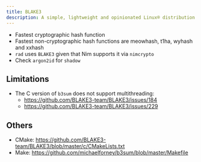 ```yaml
---
title: BLAKE3
description: A simple, lightweight and opinionated Linux® distribution based on musl libc and toybox
---
```


- Fastest cryptographic hash function
- Fastest non-cryptographic hash functions are meowhash, t1ha, wyhash and xxhash
- `rad` uses `BLAKE3` given that Nim supports it via `nimcrypto`
- Check `argon2id` for `shadow`

## Limitations
- The C version of `b3sum` does not support multithreading:
  - https://github.com/BLAKE3-team/BLAKE3/issues/184
  - https://github.com/BLAKE3-team/BLAKE3/issues/229

## Others
- CMake: https://github.com/BLAKE3-team/BLAKE3/blob/master/c/CMakeLists.txt
- Make: https://github.com/michaelforney/b3sum/blob/master/Makefile
